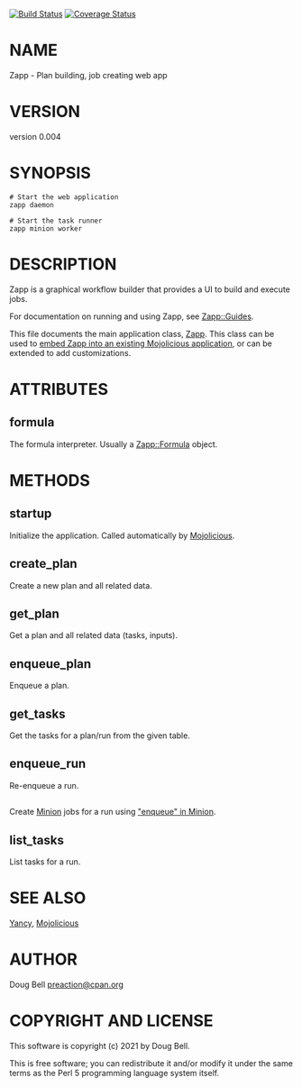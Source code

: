 [![Build Status](https://travis-ci.org/preaction/Zapp.svg?branch=master)](https://travis-ci.org/preaction/Zapp)
[![Coverage Status](https://coveralls.io/repos/preaction/Zapp/badge.svg?branch=master)](https://coveralls.io/r/preaction/Zapp?branch=master)

# NAME

Zapp - Plan building, job creating web app

# VERSION

version 0.004

# SYNOPSIS

    # Start the web application
    zapp daemon

    # Start the task runner
    zapp minion worker

# DESCRIPTION

Zapp is a graphical workflow builder that provides a UI to build and
execute jobs.

For documentation on running and using Zapp, see [Zapp::Guides](https://metacpan.org/pod/Zapp::Guides).

This file documents the main application class, [Zapp](https://metacpan.org/pod/Zapp). This class can
be used to [embed Zapp into an existing Mojolicious application](https://docs.mojolicious.org/Mojolicious/Guides/Routing#Embed-applications), or
can be extended to add customizations.

# ATTRIBUTES

## formula

The formula interpreter. Usually a [Zapp::Formula](https://metacpan.org/pod/Zapp::Formula) object.

# METHODS

## startup

Initialize the application. Called automatically by [Mojolicious](https://metacpan.org/pod/Mojolicious).

## create\_plan

Create a new plan and all related data.

## get\_plan

Get a plan and all related data (tasks, inputs).

## enqueue\_plan

Enqueue a plan.

## get\_tasks

Get the tasks for a plan/run from the given table.

## enqueue\_run

Re-enqueue a run.

## 

Create [Minion](https://metacpan.org/pod/Minion) jobs for a run using ["enqueue" in Minion](https://metacpan.org/pod/Minion#enqueue).

## list\_tasks

List tasks for a run.

# SEE ALSO

[Yancy](https://metacpan.org/pod/Yancy), [Mojolicious](https://metacpan.org/pod/Mojolicious)

# AUTHOR

Doug Bell <preaction@cpan.org>

# COPYRIGHT AND LICENSE

This software is copyright (c) 2021 by Doug Bell.

This is free software; you can redistribute it and/or modify it under
the same terms as the Perl 5 programming language system itself.
